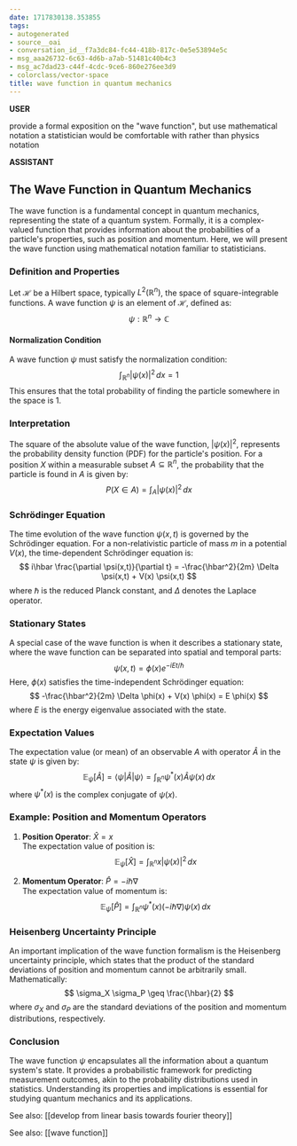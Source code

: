 ```yaml
---
date: 1717830138.353855
tags:
- autogenerated
- source__oai
- conversation_id__f7a3dc84-fc44-418b-817c-0e5e53894e5c
- msg_aaa26732-6c63-4d6b-a7ab-51481c40b4c3
- msg_ac7dad23-c44f-4cdc-9ce6-860e276ee3d9
- colorclass/vector-space
title: wave function in quantum mechanics
---
```


**USER**

provide a formal exposition on the "wave function", but use mathematical notation a statistician would be comfortable with rather than physics notation


**ASSISTANT**

## The Wave Function in Quantum Mechanics

The wave function is a fundamental concept in quantum mechanics, representing the state of a quantum system. Formally, it is a complex-valued function that provides information about the probabilities of a particle's properties, such as position and momentum. Here, we will present the wave function using mathematical notation familiar to statisticians.

### Definition and Properties

Let $\mathcal{H}$ be a Hilbert space, typically $L^2(\mathbb{R}^n)$, the space of square-integrable functions. A wave function $\psi$ is an element of $\mathcal{H}$, defined as:
$$
\psi: \mathbb{R}^n \to \mathbb{C}
$$

#### Normalization Condition

A wave function $\psi$ must satisfy the normalization condition:
$$
\int_{\mathbb{R}^n} |\psi(x)|^2 \, dx = 1
$$
This ensures that the total probability of finding the particle somewhere in the space is 1.

### Interpretation

The square of the absolute value of the wave function, $|\psi(x)|^2$, represents the probability density function (PDF) for the particle's position. For a position $X$ within a measurable subset $A \subseteq \mathbb{R}^n$, the probability that the particle is found in $A$ is given by:
$$
P(X \in A) = \int_A |\psi(x)|^2 \, dx
$$

### Schrödinger Equation

The time evolution of the wave function $\psi(x,t)$ is governed by the Schrödinger equation. For a non-relativistic particle of mass $m$ in a potential $V(x)$, the time-dependent Schrödinger equation is:
$$
i\hbar \frac{\partial \psi(x,t)}{\partial t} = -\frac{\hbar^2}{2m} \Delta \psi(x,t) + V(x) \psi(x,t)
$$
where $\hbar$ is the reduced Planck constant, and $\Delta$ denotes the Laplace operator.

### Stationary States

A special case of the wave function is when it describes a stationary state, where the wave function can be separated into spatial and temporal parts:
$$
\psi(x,t) = \phi(x) e^{-iEt/\hbar}
$$
Here, $\phi(x)$ satisfies the time-independent Schrödinger equation:
$$
-\frac{\hbar^2}{2m} \Delta \phi(x) + V(x) \phi(x) = E \phi(x)
$$
where $E$ is the energy eigenvalue associated with the state.

### Expectation Values

The expectation value (or mean) of an observable $A$ with operator $\hat{A}$ in the state $\psi$ is given by:
$$
\mathbb{E}_\psi[\hat{A}] = \langle \psi | \hat{A} | \psi \rangle = \int_{\mathbb{R}^n} \psi^*(x) \hat{A} \psi(x) \, dx
$$
where $\psi^*(x)$ is the complex conjugate of $\psi(x)$.

### Example: Position and Momentum Operators

1. **Position Operator**: $\hat{X} = x$  
   The expectation value of position is:
   $$
   \mathbb{E}_\psi[\hat{X}] = \int_{\mathbb{R}^n} x |\psi(x)|^2 \, dx
   $$

2. **Momentum Operator**: $\hat{P} = -i\hbar \nabla$  
   The expectation value of momentum is:
   $$ 
   \mathbb{E}_\psi[\hat{P}] = \int_{\mathbb{R}^n} \psi^*(x) (-i\hbar \nabla) \psi(x) \, dx
   $$

### Heisenberg Uncertainty Principle

An important implication of the wave function formalism is the Heisenberg uncertainty principle, which states that the product of the standard deviations of position and momentum cannot be arbitrarily small. Mathematically:
$$
\sigma_X \sigma_P \geq \frac{\hbar}{2}
$$
where $\sigma_X$ and $\sigma_P$ are the standard deviations of the position and momentum distributions, respectively.

### Conclusion

The wave function $\psi$ encapsulates all the information about a quantum system's state. It provides a probabilistic framework for predicting measurement outcomes, akin to the probability distributions used in statistics. Understanding its properties and implications is essential for studying quantum mechanics and its applications.

See also: [[develop from linear basis towards fourier theory]]


See also: [[wave function]]